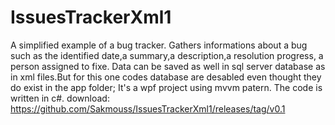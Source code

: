 # IssuesTrackerXml1
A simplified example of a bug tracker.
Gathers informations about a bug such as the identified date,a summary,a description,a resolution progress, a person assigned to fixe.
Data can be saved as well  in sql server database as in xml files.But for this one codes  database are desabled even thought they do exist in the app folder;
It's a wpf project using mvvm patern.
The code is written in c#. 
download: https://github.com/Sakmouss/IssuesTrackerXml1/releases/tag/v0.1
